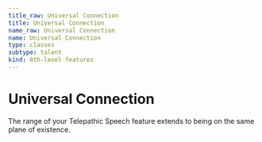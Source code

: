 ```yaml
---
title_raw: Universal Connection
title: Universal Connection
name_raw: Universal Connection
name: Universal Connection
type: classes
subtype: talent
kind: 8th-level features
---
```


# Universal Connection

The range of your Telepathic Speech feature extends to being on the same plane of existence.
